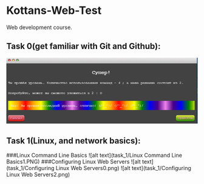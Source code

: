 # Kottans-Web-Test
Web development course.

## Task 0(get familiar with Git and Github):
![alt text](task_0/git.PNG)
## Task 1(Linux, and network basics):
###Linux Command Line Basics
![alt text](task_1/Linux Command Line Basics1.PNG)
###Configuring Linux Web Servers
![alt text](task_1/Configuring Linux Web Servers0.png)
![alt text](task_1/Configuring Linux Web Servers2.png)


